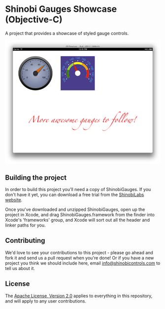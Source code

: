 # Shinobi Gauges Showcase (Objective-C)

A project that provides a showcase of styled gauge controls.

![Screenshot](screenshot.png)

## Building the project

In order to build this project you'll need a copy of ShinobiGauges. If you don't have it yet, you can download a free trial from the [ShinobiLabs website](http://www.shinobicontrols.com/shinobilabs/).

Once you've downloaded and unzipped ShinobiGauges, open up the project in Xcode, and drag ShinobiGauges.framework from the finder into Xcode's 'frameworks' group, and Xcode will sort out all the header and linker paths for you.

## Contributing

We'd love to see your contributions to this project - please go ahead and fork it and send us a pull request when you're done! Or if you have a new project you think we should include here, email info@shinobicontrols.com to tell us about it.

## License

The [Apache License, Version 2.0](license.txt) applies to everything in this repository, and will apply to any user contributions.

